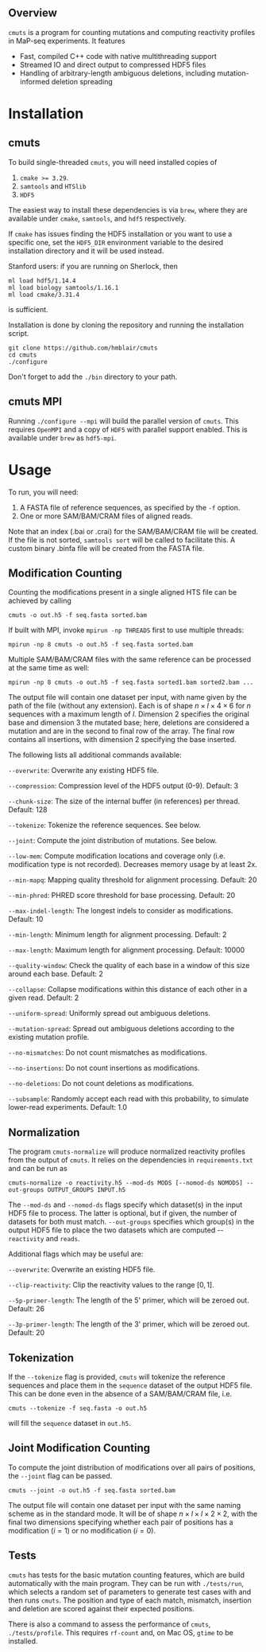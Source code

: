 ## Overview

`cmuts` is a program for counting mutations and computing reactivity profiles in MaP-seq experiments. It features
* Fast, compiled C++ code with native multithreading support
* Streamed IO and direct output to compressed HDF5 files
* Handling of arbitrary-length ambiguous deletions, including mutation-informed deletion spreading


# Installation

## cmuts

To build single-threaded `cmuts`, you will need installed copies of
   1. `cmake >= 3.29`.
   2. `samtools` and `HTSlib`
   3. `HDF5`

The easiest way to install these dependencies is via `brew`, where they are available under `cmake`, `samtools`, and `hdf5` respectively.

If `cmake` has issues finding the HDF5 installation or you want to use a specific one, set the `HDF5_DIR` environment variable to the desired installation directory and it will be used instead.

Stanford users: if you are running on Sherlock, then
```
ml load hdf5/1.14.4
ml load biology samtools/1.16.1
ml load cmake/3.31.4
```
is sufficient.

Installation is done by cloning the repository and running the installation script.
```
git clone https://github.com/hmblair/cmuts
cd cmuts
./configure
```
Don't forget to add the `./bin` directory to your path.


## cmuts MPI

Running `./configure --mpi` will build the parallel version of `cmuts`. This requires `OpenMPI` and a copy of `HDF5` with parallel support enabled. This is available under `brew` as `hdf5-mpi`.


# Usage

To run, you will need:
   1. A FASTA file of reference sequences, as specified by the `-f` option.
   2. One or more SAM/BAM/CRAM files of aligned reads.

Note that an index (.bai or .crai) for the SAM/BAM/CRAM file will be created. If the file is not sorted, `samtools sort` will be called to facilitate this. A custom binary .binfa file will be created from the FASTA file.


## Modification Counting

Counting the modifications present in a single aligned HTS file can be achieved by calling
```
cmuts -o out.h5 -f seq.fasta sorted.bam
```
If built with MPI, invoke `mpirun -np THREADS` first to use multiple threads:
```
mpirun -np 8 cmuts -o out.h5 -f seq.fasta sorted.bam
```
Multiple SAM/BAM/CRAM files with the same reference can be processed at the same time as well:
```
mpirun -np 8 cmuts -o out.h5 -f seq.fasta sorted1.bam sorted2.bam ...
```
The output file will contain one dataset per input, with name given by the path of the file (without any extension). Each is of shape $`n \times l \times 4 \times 6`$ for $`n`$ sequences with a maximum length of $`l`$. Dimension 2 specifies the original base and dimension 3 the mutated base; here, deletions are considered a mutation and are in the second to final row of the array. The final row contains all insertions, with dimension 2 specifying the base inserted.

The following lists all additional commands available:

`--overwrite`: Overwrite any existing HDF5 file.

`--compression`: Compression level of the HDF5 output (0-9). Default: 3

`--chunk-size`: The size of the internal buffer (in references) per thread. Default: 128

`--tokenize`: Tokenize the reference sequences. See below.

`--joint`: Compute the joint distribution of mutations. See below.

`--low-mem`: Compute modification locations and coverage only (i.e. modification type is not recorded). Decreases memory usage by at least 2x.

`--min-mapq`: Mapping quality threshold for alignment processing. Default: 20

`--min-phred`: PHRED score threshold for base processing. Default: 20

`--max-indel-length`: The longest indels to consider as modifications. Default: 10

`--min-length`: Minimum length for alignment processing. Default: 2

`--max-length`: Maximum length for alignment processing. Default: 10000

`--quality-window`: Check the quality of each base in a window of this size around each base. Default: 2

`--collapse`: Collapse modifications within this distance of each other in a given read. Default: 2

`--uniform-spread`: Uniformly spread out ambiguous deletions.

`--mutation-spread`: Spread out ambiguous deletions according to the existing mutation profile.

`--no-mismatches`: Do not count mismatches as modifications.

`--no-insertions`: Do not count insertions as modifications.

`--no-deletions`: Do not count deletions as modifications.

`--subsample`: Randomly accept each read with this probability, to simulate lower-read experiments. Default: 1.0


## Normalization

The program `cmuts-normalize` will produce normalized reactivity profiles from the output of `cmuts`. It relies on the dependencies in `requirements.txt` and can be run as
```
cmuts-normalize -o reactivity.h5 --mod-ds MODS [--nomod-ds NOMODS] --out-groups OUTPUT_GROUPS INPUT.h5
```
The `--mod-ds` and `--nomod-ds` flags specify which dataset(s) in the input HDF5 file to process. The latter is optional, but if given, the number of datasets for both must match. `--out-groups` specifies which group(s) in the output HDF5 file to place the two datasets which are computed -- `reactivity` and `reads`.

Additional flags which may be useful are:

`--overwrite`: Overwrite an existing HDF5 file.

`--clip-reactivity`: Clip the reactivity values to the range $`[0,1]`$.

`--5p-primer-length`: The length of the 5' primer, which will be zeroed out. Default: 26

`--3p-primer-length`: The length of the 3' primer, which will be zeroed out. Default: 20


## Tokenization

If the `--tokenize` flag is provided, `cmuts` will tokenize the reference sequences and place them in the `sequence` dataset of the output HDF5 file. This can be done even in the absence of a SAM/BAM/CRAM file, i.e.
```
cmuts --tokenize -f seq.fasta -o out.h5
```
will fill the `sequence` dataset in `out.h5`.


## Joint Modification Counting

To compute the joint distribution of modifications over all pairs of positions, the `--joint` flag can be passed.
```
cmuts --joint -o out.h5 -f seq.fasta sorted.bam
```
The output file will contain one dataset per input with the same naming scheme as in the standard mode. It will be of shape $`n \times l \times l \times 2 \times 2`$, with the final two dimensions specifying whether each pair of positions has a modification ($`i=1`$) or no modification ($`i=0`$).


## Tests

`cmuts` has tests for the basic mutation counting features, which are build automatically with the main program. They can be run with `./tests/run`, which selects a random set of parameters to generate test cases with and then runs `cmuts`. The position and type of each match, mismatch, insertion and deletion are scored against their expected positions.

There is also a command to assess the performance of `cmuts`, `./tests/profile`. This requires `rf-count` and, on Mac OS, `gtime` to be installed.
